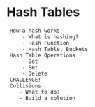 # Hash Tables

     How a hash works
         - What is hashing?
         - Hash Function
         - Hash Table, Buckets
     Hash Table Operations
         - Get
         - Set
         - Delete
     CHALLENGE!
     Collisions
        - What to do?
        - Build a solution



